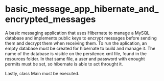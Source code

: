 # basic_message_app_hibernate_and_encrypted_messages
A basic messaging application that uses Hibernate to manage a MySQL database and implements public keys to encrypt messages before sending them and decrypt them when receiving them.
To run the aplication, an empty database must be created for hibernate to build and manage it. The name of the database is visible on the persitence.xml file, found in the resources folder. In that same file, a user and password with enought permits must be set, so hibernate is able to act throught it.

Lastly, class Main must be executed.

